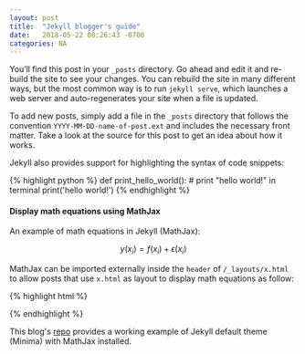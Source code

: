 ```yaml
---
layout: post
title:  "Jekyll blogger's guide"
date:   2018-05-22 00:26:43 -0700
categories: NA
---
```

You’ll find this post in your `_posts` directory. Go ahead and edit it and re-build the site to see your changes. 
You can rebuild the site in many different ways, but the most common way is to run `jekyll serve`, which launches 
a web server and auto-regenerates your site when a file is updated.

To add new posts, simply add a file in the `_posts` directory that follows the convention `YYYY-MM-DD-name-of-post.ext` 
and includes the necessary front matter. Take a look at the source for this post to get an idea about how it works.

Jekyll also provides support for highlighting the syntax of code snippets:

{% highlight python %}
def print_hello_world(): 
    # print "hello world!" in terminal
    print('hello world!')
{% endhighlight %}



#### __Display math equations using MathJax__

An example of math equations in Jekyll (MathJax):

$$
  y(x_i) = f(x_i) + \epsilon(x_i)
$$

MathJax can be imported externally inside the `header` of `/_layouts/x.html` to allow posts that use `x.html` as layout to display math
equations as follow:

{% highlight html %}
<script type="text/x-mathjax-config">
    MathJax.Hub.Config({
        jax: ["input/TeX","output/HTML-CSS"],
        displayAlign: "left",
        displayIndent: "5em"
    });
</script>
<script 
    src="https://cdnjs.cloudflare.com/ajax/libs/mathjax/2.7.0/MathJax.js?config=TeX-AMS-MML_HTMLorMML" 
    type="text/javascript">
</script>
{% endhighlight %}

This blog's [repo] provides a working example of Jekyll default theme (Minima) with MathJax installed.



[repo]: https://github.com/sudongqi/sudongqi.github.io